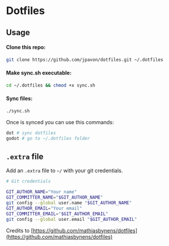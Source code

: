 # Dotfiles

## Usage

#### Clone this repo:

```bash
git clone https://github.com/jpavon/dotfiles.git ~/.dotfiles
```

#### Make sync.sh executable:

```bash
cd ~/.dotfiles && chmod +x sync.sh
```

#### Sync files:

```bash
./sync.sh
```

Once is synced you can use this commands:

```bash
dot # sync dotfiles
godot # go to ~/.dotfiles folder
```

## `.extra` file

Add an `.extra` file to `~/` with your git credentials.

```bash
# Git credentials

GIT_AUTHOR_NAME="Your name"
GIT_COMMITTER_NAME="$GIT_AUTHOR_NAME"
git config --global user.name "$GIT_AUTHOR_NAME"
GIT_AUTHOR_EMAIL="Your email"
GIT_COMMITTER_EMAIL="$GIT_AUTHOR_EMAIL"
git config --global user.email "$GIT_AUTHOR_EMAIL"
```

Credits to [https://github.com/mathiasbynens/dotfiles](https://github.com/mathiasbynens/dotfiles)
